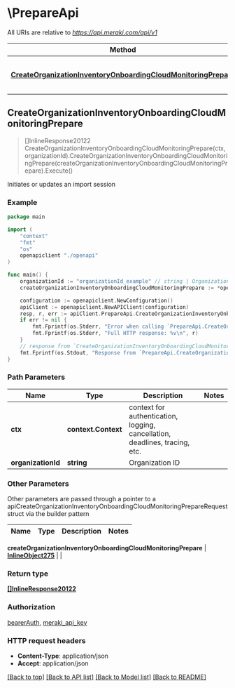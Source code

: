 # \PrepareApi

All URIs are relative to *https://api.meraki.com/api/v1*

Method | HTTP request | Description
------------- | ------------- | -------------
[**CreateOrganizationInventoryOnboardingCloudMonitoringPrepare**](PrepareApi.md#CreateOrganizationInventoryOnboardingCloudMonitoringPrepare) | **Post** /organizations/{organizationId}/inventory/onboarding/cloudMonitoring/prepare | Initiates or updates an import session



## CreateOrganizationInventoryOnboardingCloudMonitoringPrepare

> []InlineResponse20122 CreateOrganizationInventoryOnboardingCloudMonitoringPrepare(ctx, organizationId).CreateOrganizationInventoryOnboardingCloudMonitoringPrepare(createOrganizationInventoryOnboardingCloudMonitoringPrepare).Execute()

Initiates or updates an import session



### Example

```go
package main

import (
    "context"
    "fmt"
    "os"
    openapiclient "./openapi"
)

func main() {
    organizationId := "organizationId_example" // string | Organization ID
    createOrganizationInventoryOnboardingCloudMonitoringPrepare := *openapiclient.NewInlineObject275([]openapiclient.OrganizationsOrganizationIdInventoryOnboardingCloudMonitoringPrepareDevices{*openapiclient.NewOrganizationsOrganizationIdInventoryOnboardingCloudMonitoringPrepareDevices("Sudi_example")}) // InlineObject275 | 

    configuration := openapiclient.NewConfiguration()
    apiClient := openapiclient.NewAPIClient(configuration)
    resp, r, err := apiClient.PrepareApi.CreateOrganizationInventoryOnboardingCloudMonitoringPrepare(context.Background(), organizationId).CreateOrganizationInventoryOnboardingCloudMonitoringPrepare(createOrganizationInventoryOnboardingCloudMonitoringPrepare).Execute()
    if err != nil {
        fmt.Fprintf(os.Stderr, "Error when calling `PrepareApi.CreateOrganizationInventoryOnboardingCloudMonitoringPrepare``: %v\n", err)
        fmt.Fprintf(os.Stderr, "Full HTTP response: %v\n", r)
    }
    // response from `CreateOrganizationInventoryOnboardingCloudMonitoringPrepare`: []InlineResponse20122
    fmt.Fprintf(os.Stdout, "Response from `PrepareApi.CreateOrganizationInventoryOnboardingCloudMonitoringPrepare`: %v\n", resp)
}
```

### Path Parameters


Name | Type | Description  | Notes
------------- | ------------- | ------------- | -------------
**ctx** | **context.Context** | context for authentication, logging, cancellation, deadlines, tracing, etc.
**organizationId** | **string** | Organization ID | 

### Other Parameters

Other parameters are passed through a pointer to a apiCreateOrganizationInventoryOnboardingCloudMonitoringPrepareRequest struct via the builder pattern


Name | Type | Description  | Notes
------------- | ------------- | ------------- | -------------

 **createOrganizationInventoryOnboardingCloudMonitoringPrepare** | [**InlineObject275**](InlineObject275.md) |  | 

### Return type

[**[]InlineResponse20122**](InlineResponse20122.md)

### Authorization

[bearerAuth](../README.md#bearerAuth), [meraki_api_key](../README.md#meraki_api_key)

### HTTP request headers

- **Content-Type**: application/json
- **Accept**: application/json

[[Back to top]](#) [[Back to API list]](../README.md#documentation-for-api-endpoints)
[[Back to Model list]](../README.md#documentation-for-models)
[[Back to README]](../README.md)

